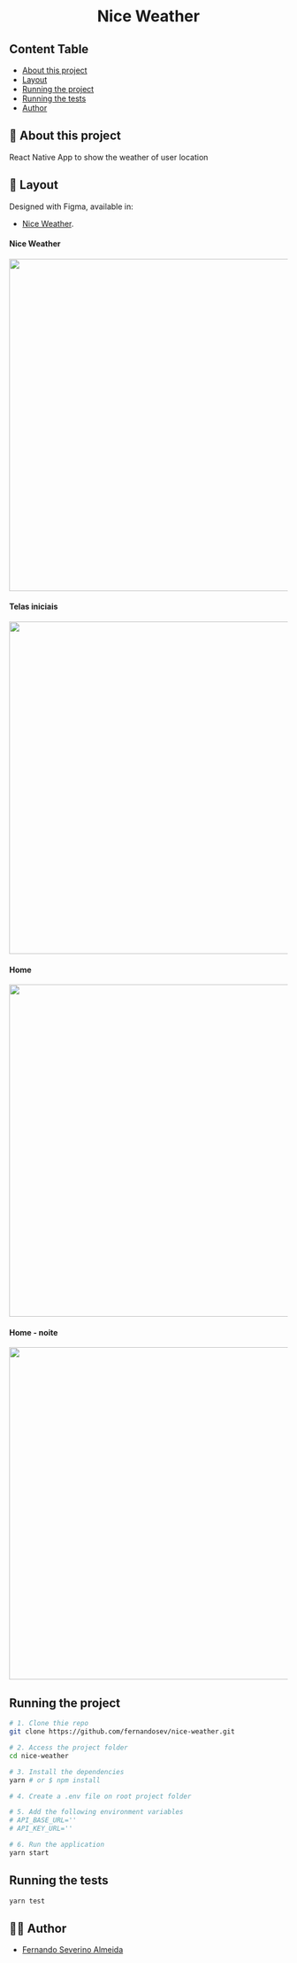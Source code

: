 <h1 align="center">Nice Weather</h1>

## Content Table

- [About this project](#-about-this-project)
- [Layout](#-layout)
- [Running the project](#running-the-project)
- [Running the tests](#running-the-tests)
- [Author](#-author)

## 📄 About this project

React Native App to show the weather of user location

## 🎨 Layout

Designed with Figma, available in:

- [Nice Weather](https://www.figma.com/file/8vfwHH51457eFWXEP3arMW/Nice-Weather?node-id=0%3A1).

#### Nice Weather
<img src="https://drive.google.com/uc?export=view&id=1BU9gGMyfHnm_rWEgcwTL6sUiJNw_MeVb" width="600">

#### Telas iniciais
<img src="https://drive.google.com/uc?export=view&id=1sLQSqneaE_HSCCpDydHqY-2HsHXv3Z7G" width="600">

#### Home 
<img src="https://drive.google.com/uc?export=view&id=1B0csPdHE3xmrdjr54dr1V370rvxdkSpU" width="600">

#### Home - noite
<img src="https://drive.google.com/uc?export=view&id=1caFSOtiTqpU6s3DEXaymzgOreAXv53GI" width="600">

## Running the project

```bash
# 1. Clone thie repo
git clone https://github.com/fernandosev/nice-weather.git

# 2. Access the project folder
cd nice-weather

# 3. Install the dependencies
yarn # or $ npm install

# 4. Create a .env file on root project folder

# 5. Add the following environment variables
# API_BASE_URL=''
# API_KEY_URL=''

# 6. Run the application
yarn start

```

## Running the tests

```bash
yarn test

```

## 👨‍💻 Author

- [Fernando Severino Almeida](https://github.com/fernandosev)
